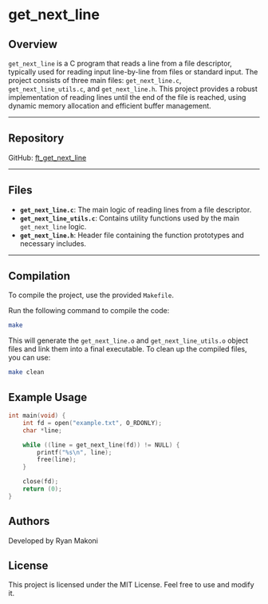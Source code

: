 # get_next_line

## Overview
`get_next_line` is a C program that reads a line from a file descriptor, typically used for reading input line-by-line from files or standard input. The project consists of three main files: `get_next_line.c`, `get_next_line_utils.c`, and `get_next_line.h`. This project provides a robust implementation of reading lines until the end of the file is reached, using dynamic memory allocation and efficient buffer management.

---

## Repository
GitHub: [ft_get_next_line](https://github.com/Raainshe/ft_get_next_line.git)

---

## Files
- **`get_next_line.c`**: The main logic of reading lines from a file descriptor.
- **`get_next_line_utils.c`**: Contains utility functions used by the main `get_next_line` logic.
- **`get_next_line.h`**: Header file containing the function prototypes and necessary includes.

---

## Compilation
To compile the project, use the provided `Makefile`.

Run the following command to compile the code:
```bash
make
```

This will generate the `get_next_line.o` and `get_next_line_utils.o` object files and link them into a final executable.
To clean up the compiled files, you can use:
```bash
make clean
```

## Example Usage
```c
int main(void) {
    int fd = open("example.txt", O_RDONLY);
    char *line;

    while ((line = get_next_line(fd)) != NULL) {
        printf("%s\n", line);
        free(line);
    }

    close(fd);
    return (0);
}
```

## Authors
Developed by Ryan Makoni

## License
This project is licensed under the MIT License. Feel free to use and modify it.
